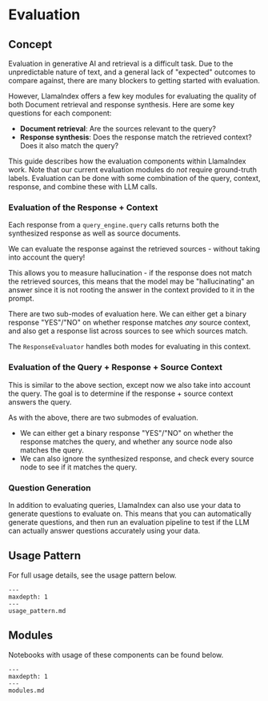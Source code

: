 # Evaluation

## Concept
Evaluation in generative AI and retrieval is a difficult task. Due to the unpredictable nature of text, and a general lack of "expected" outcomes to compare against, there are many blockers to getting started with evaluation.

However, LlamaIndex offers a few key modules for evaluating the quality of both Document retrieval and response synthesis.
Here are some key questions for each component:

- **Document retrieval**: Are the sources relevant to the query?
- **Response synthesis**: Does the response match the retrieved context? Does it also match the query? 

This guide describes how the evaluation components within LlamaIndex work. Note that our current evaluation modules
do *not* require ground-truth labels. Evaluation can be done with some combination of the query, context, response,
and combine these with LLM calls.

### Evaluation of the Response + Context

Each response from a `query_engine.query` calls returns both the synthesized response as well as source documents.

We can evaluate the response against the retrieved sources - without taking into account the query!

This allows you to measure hallucination - if the response does not match the retrieved sources, this means that the model may be "hallucinating" an answer since it is not rooting the answer in the context provided to it in the prompt.

There are two sub-modes of evaluation here. We can either get a binary response "YES"/"NO" on whether response matches *any* source context,
and also get a response list across sources to see which sources match.

The `ResponseEvaluator` handles both modes for evaluating in this context.

### Evaluation of the Query + Response + Source Context

This is similar to the above section, except now we also take into account the query. The goal is to determine if
the response + source context answers the query.

As with the above, there are two submodes of evaluation. 
- We can either get a binary response "YES"/"NO" on whether
the response matches the query, and whether any source node also matches the query.
- We can also ignore the synthesized response, and check every source node to see
if it matches the query.

### Question Generation

In addition to evaluating queries, LlamaIndex can also use your data to generate questions to evaluate on. This means that you can automatically generate questions, and then run an evaluation pipeline to test if the LLM can actually answer questions accurately using your data.

## Usage Pattern

For full usage details, see the usage pattern below.

```{toctree}
---
maxdepth: 1
---
usage_pattern.md
```

## Modules

Notebooks with usage of these components can be found below.

```{toctree}
---
maxdepth: 1
---
modules.md
```